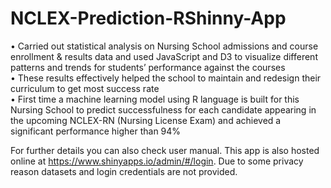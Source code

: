 # NCLEX-Prediction-RShinny-App

•	Carried out statistical analysis on Nursing School admissions and course enrollment & results data and used JavaScript and D3 to visualize different patterns and trends for students’ performance against the courses  
•	These results effectively helped the school to maintain and redesign their curriculum to get most success rate  
•	First time a machine learning model using R language is built for this Nursing School to predict successfulness for each candidate appearing in the upcoming NCLEX-RN (Nursing License Exam) and achieved a significant performance higher than 94%  

For further details you can also check user manual. This app is also hosted online at https://www.shinyapps.io/admin/#/login.
Due to some privacy reason datasets and login credentials are not provided.
